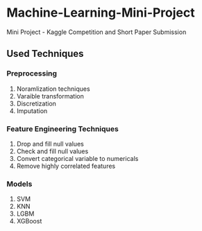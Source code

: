 # Machine-Learning-Mini-Project
Mini Project - Kaggle Competition and Short Paper Submission

## Used Techniques

### Preprocessing

1. Noramlization techniques
2. Varaible transformation
3. Discretization
4. Imputation

### Feature Engineering Techniques

1. Drop and fill null values
2. Check and fill null values
3. Convert categorical variable to numericals
4. Remove highly correlated features

### Models

1. SVM
2. KNN
3. LGBM
4. XGBoost


